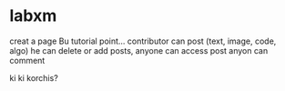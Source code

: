 # labxm
creat a page Bu tutorial point... 
contributor can post (text, image, code, algo)
he can delete or add posts,
anyone can access post
anyon can comment


ki ki korchis?
